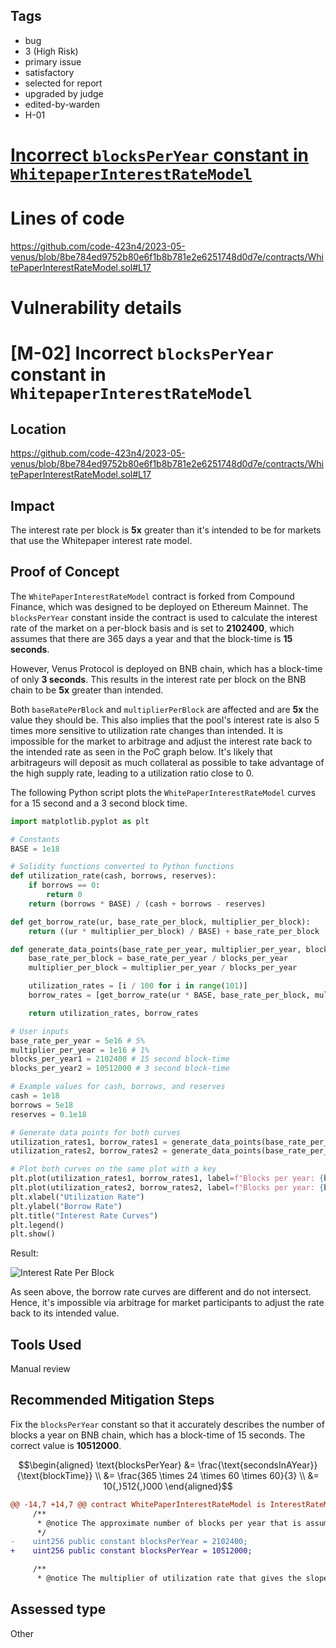 ## Tags

- bug
- 3 (High Risk)
- primary issue
- satisfactory
- selected for report
- upgraded by judge
- edited-by-warden
- H-01

# [Incorrect `blocksPerYear` constant in `WhitepaperInterestRateModel`](https://github.com/code-423n4/2023-05-venus-findings/issues/320) 

# Lines of code

https://github.com/code-423n4/2023-05-venus/blob/8be784ed9752b80e6f1b8b781e2e6251748d0d7e/contracts/WhitePaperInterestRateModel.sol#L17


# Vulnerability details

# [M-02] Incorrect `blocksPerYear` constant in `WhitepaperInterestRateModel`

## Location

https://github.com/code-423n4/2023-05-venus/blob/8be784ed9752b80e6f1b8b781e2e6251748d0d7e/contracts/WhitePaperInterestRateModel.sol#L17

## Impact

The interest rate per block is **5x** greater than it's intended to be for markets that use the Whitepaper interest rate model.

## Proof of Concept

The `WhitePaperInterestRateModel` contract is forked from Compound Finance, which was designed to be deployed on Ethereum Mainnet. The `blocksPerYear` constant inside the contract is used to calculate the interest rate of the market on a per-block basis and is set to **2102400**, which assumes that there are 365 days a year and that the block-time is **15 seconds**.

However, Venus Protocol is deployed on BNB chain, which has a block-time of only **3 seconds**. This results in the interest rate per block on the BNB chain to be **5x** greater than intended.

Both `baseRatePerBlock` and `multiplierPerBlock` are affected and are **5x** the value they should be. This also implies that the pool's interest rate is also 5 times more sensitive to utilization rate changes than intended. It is impossible for the market to arbitrage and adjust the interest rate back to the intended rate as seen in the PoC graph below. It's likely that arbitrageurs will deposit as much collateral as possible to take advantage of the high supply rate, leading to a utilization ratio close to 0.

The following Python script plots the `WhitePaperInterestRateModel` curves for a 15 second and a 3 second block time.

```python
import matplotlib.pyplot as plt

# Constants
BASE = 1e18

# Solidity functions converted to Python functions
def utilization_rate(cash, borrows, reserves):
    if borrows == 0:
        return 0
    return (borrows * BASE) / (cash + borrows - reserves)

def get_borrow_rate(ur, base_rate_per_block, multiplier_per_block):
    return ((ur * multiplier_per_block) / BASE) + base_rate_per_block

def generate_data_points(base_rate_per_year, multiplier_per_year, blocks_per_year, cash, borrows, reserves):
    base_rate_per_block = base_rate_per_year / blocks_per_year
    multiplier_per_block = multiplier_per_year / blocks_per_year

    utilization_rates = [i / 100 for i in range(101)]
    borrow_rates = [get_borrow_rate(ur * BASE, base_rate_per_block, multiplier_per_block) for ur in utilization_rates]

    return utilization_rates, borrow_rates

# User inputs
base_rate_per_year = 5e16 # 5%
multiplier_per_year = 1e16 # 1%
blocks_per_year1 = 2102400 # 15 second block-time
blocks_per_year2 = 10512000 # 3 second block-time

# Example values for cash, borrows, and reserves
cash = 1e18
borrows = 5e18
reserves = 0.1e18

# Generate data points for both curves
utilization_rates1, borrow_rates1 = generate_data_points(base_rate_per_year, multiplier_per_year, blocks_per_year1, cash, borrows, reserves)
utilization_rates2, borrow_rates2 = generate_data_points(base_rate_per_year, multiplier_per_year, blocks_per_year2, cash, borrows, reserves)

# Plot both curves on the same plot with a key
plt.plot(utilization_rates1, borrow_rates1, label=f"Blocks per year: {blocks_per_year1}")
plt.plot(utilization_rates2, borrow_rates2, label=f"Blocks per year: {blocks_per_year2}")
plt.xlabel("Utilization Rate")
plt.ylabel("Borrow Rate")
plt.title("Interest Rate Curves")
plt.legend()
plt.show()
```

Result:

![Interest Rate Per Block](https://i.imgur.com/0rotxUn.png)

As seen above, the borrow rate curves are different and do not intersect. Hence, it's impossible via arbitrage for market participants to adjust the rate back to its intended value.

## Tools Used

Manual review

## Recommended Mitigation Steps

Fix the `blocksPerYear` constant so that it accurately describes the number of blocks a year on BNB chain, which has a block-time of 15 seconds. The correct value is **10512000**.

```math
\begin{aligned}
\text{blocksPerYear} &= \frac{\text{secondsInAYear}}{\text{blockTime}} \\
&= \frac{365 \times 24 \times 60 \times 60}{3} \\
&= 10{,}512{,}000
\end{aligned}
```

```diff
@@ -14,7 +14,7 @@ contract WhitePaperInterestRateModel is InterestRateModel {
     /**
      * @notice The approximate number of blocks per year that is assumed by the interest rate model
      */
-    uint256 public constant blocksPerYear = 2102400;
+    uint256 public constant blocksPerYear = 10512000;

     /**
      * @notice The multiplier of utilization rate that gives the slope of the interest rate
```






## Assessed type

Other